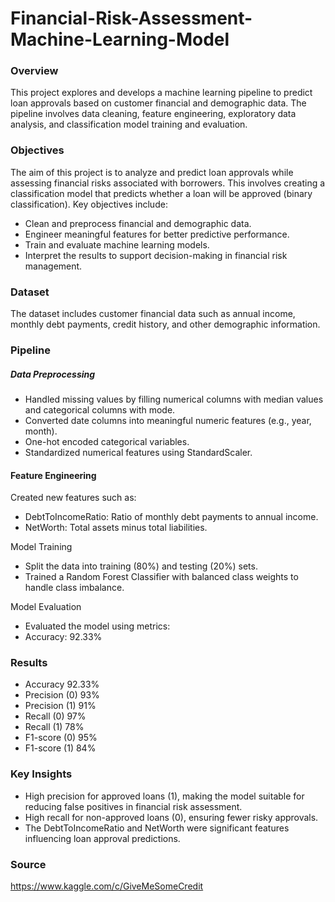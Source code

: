 # Financial-Risk-Assessment-Machine-Learning-Model

### Overview

This project explores and develops a machine learning pipeline to predict loan approvals based on customer financial and demographic data. The pipeline involves data cleaning, feature engineering, exploratory data analysis, and classification model training and evaluation.

### Objectives

The aim of this project is to analyze and predict loan approvals while assessing financial risks associated with borrowers. This involves creating a classification model that predicts whether a loan will be approved (binary classification). Key objectives include:

- Clean and preprocess financial and demographic data.
- Engineer meaningful features for better predictive performance.
- Train and evaluate machine learning models.
- Interpret the results to support decision-making in financial risk management.

### Dataset

The dataset includes customer financial data such as annual income, monthly debt payments, credit history, and other demographic information.

### Pipeline

##### Data Preprocessing
- Handled missing values by filling numerical columns with median values and categorical columns with mode.
- Converted date columns into meaningful numeric features (e.g., year, month).
- One-hot encoded categorical variables.
- Standardized numerical features using StandardScaler.

#### Feature Engineering

Created new features such as:
- DebtToIncomeRatio: Ratio of monthly debt payments to annual income.
- NetWorth: Total assets minus total liabilities.

Model Training
- Split the data into training (80%) and testing (20%) sets.
- Trained a Random Forest Classifier with balanced class weights to handle class imbalance.

Model Evaluation
- Evaluated the model using metrics:
- Accuracy: 92.33%

### Results

- Accuracy	92.33%
- Precision (0)	93%
- Precision (1)	91%
- Recall (0)	97%
- Recall (1)	78%
- F1-score (0)	95%
- F1-score (1)	84%

### Key Insights

- High precision for approved loans (1), making the model suitable for reducing false positives in financial risk assessment.
- High recall for non-approved loans (0), ensuring fewer risky approvals.
- The DebtToIncomeRatio and NetWorth were significant features influencing loan approval predictions.

### Source

https://www.kaggle.com/c/GiveMeSomeCredit
